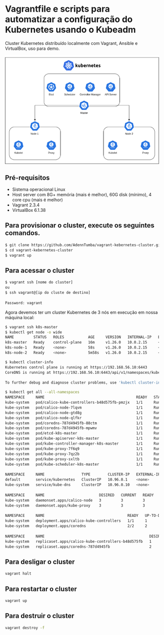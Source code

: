 # Vagrantfile e scripts para automatizar a configuração do Kubernetes usando o Kubeadm
Cluster Kubernetes distribuído localmente com Vagrant, Ansible e VirtualBox, uso para demo.

![](diagrama.png)
## Pré-requisitos
- Sistema operacional Linux
- Host server com 8G+ memória (mais é melhor), 60G disk (mínimo), 4 core cpu (mais é melhor)
- Vagrant 2.3.4 
- VirtualBox 6.1.38

## Para provisionar o cluster, execute os seguintes comandos.
```sh
$ git clone https://github.com/AdennTumba/vagrant-kebernetes-cluster.git
$ cd vagrant-kebernetes-cluster
$ vagrant up
```
## Para acessar o cluster
```sh
$ vagrant ssh [nome do cluster]
ou
$ ssh vagrant@[ip do cluste de destino]

Password: vagrant
```
Agora devemos ter um cluster Kubernetes de 3 nós em execução em nossa máquina local:
```sh
$ vagrant ssh k8s-master
$ kubectl get node -o wide
NAME         STATUS   ROLES           AGE     VERSION   INTERNAL-IP   EXTERNAL-IP   OS-IMAGE             KERNEL-VERSION      CONTAINER-RUNTIME
k8s-master   Ready    control-plane   16m     v1.26.0   10.0.2.15     <none>        Ubuntu 20.04.6 LTS   5.4.0-144-generic   containerd://1.6.12
k8s-node-1   Ready    <none>          58s     v1.26.0   10.0.2.15     <none>        Ubuntu 20.04.6 LTS   5.4.0-144-generic   containerd://1.6.12
k8s-node-2   Ready    <none>          5m58s   v1.26.0   10.0.2.15     <none>        Ubuntu 20.04.6 LTS   5.4.0-144-generic   containerd://1.6.12
```
```sh
$ kubectl cluster-info
Kubernetes control plane is running at https://192.168.56.10:6443
CoreDNS is running at https://192.168.56.10:6443/api/v1/namespaces/kube-system/services/kube-dns:dns/proxy

To further debug and diagnose cluster problems, use 'kubectl cluster-info dump'.
```
```sh
$ kubectl get all --all-namespaces
NAMESPACE     NAME                                          READY   STATUS    RESTARTS   AGE
kube-system   pod/calico-kube-controllers-b48d575fb-pmzjx   1/1     Running   0          20m
kube-system   pod/calico-node-7lqvm                         1/1     Running   0          9m44s
kube-system   pod/calico-node-gtd8g                         1/1     Running   0          20m
kube-system   pod/calico-node-qlfkr                         1/1     Running   0          4m44s
kube-system   pod/coredns-787d4945fb-88ctm                  1/1     Running   0          20m
kube-system   pod/coredns-787d4945fb-mpwmv                  1/1     Running   0          20m
kube-system   pod/etcd-k8s-master                           1/1     Running   0          20m
kube-system   pod/kube-apiserver-k8s-master                 1/1     Running   0          20m
kube-system   pod/kube-controller-manager-k8s-master        1/1     Running   0          20m
kube-system   pod/kube-proxy-7f6q9                          1/1     Running   0          20m
kube-system   pod/kube-proxy-7qz2b                          1/1     Running   0          9m44s
kube-system   pod/kube-proxy-sxltb                          1/1     Running   0          4m44s
kube-system   pod/kube-scheduler-k8s-master                 1/1     Running   0          20m

NAMESPACE     NAME                 TYPE        CLUSTER-IP   EXTERNAL-IP   PORT(S)                  AGE
default       service/kubernetes   ClusterIP   10.96.0.1    <none>        443/TCP                  20m
kube-system   service/kube-dns     ClusterIP   10.96.0.10   <none>        53/UDP,53/TCP,9153/TCP   20m

NAMESPACE     NAME                         DESIRED   CURRENT   READY   UP-TO-DATE   AVAILABLE   NODE SELECTOR            AGE
kube-system   daemonset.apps/calico-node   3         3         3       3            3           kubernetes.io/os=linux   20m
kube-system   daemonset.apps/kube-proxy    3         3         3       3            3           kubernetes.io/os=linux   20m

NAMESPACE     NAME                                      READY   UP-TO-DATE   AVAILABLE   AGE
kube-system   deployment.apps/calico-kube-controllers   1/1     1            1           20m
kube-system   deployment.apps/coredns                   2/2     2            2           20m

NAMESPACE     NAME                                                DESIRED   CURRENT   READY   AGE
kube-system   replicaset.apps/calico-kube-controllers-b48d575fb   1         1         1       20m
kube-system   replicaset.apps/coredns-787d4945fb                  2         2         2       20m
```
## Para desligar o cluster
```sh
vagrant halt
```
## Para restartar o cluster
```sh
vagrant up
```
## Para destruir o cluster
```sh
vagrant destroy -f
```